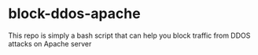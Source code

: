 # block-ddos-apache
This repo is simply a bash script that can help you block traffic from DDOS attacks on Apache server

